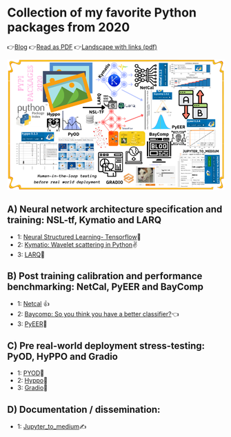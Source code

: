 # Collection of my favorite Python packages from 2020
👉[Blog](https://towardsdatascience.com/most-useful-machine-learning-pypi-packages-of-2020-a0ec6678ce22)
👉[Read as PDF](https://github.com/vinayprabhu/Favorite_PyPi_2020/blob/main/Top_Pypi_2020.pdf)
👉[Landscape with links (pdf)](https://github.com/vinayprabhu/Favorite_PyPi_2020/blob/main/PyPi_2020_collage.pdf)

![PyPi collage](https://github.com/vinayprabhu/Favorite_PyPi_2020/blob/main/Figures/collage_pypi.png)


 ## A) Neural network architecture specification and training: NSL-tf, Kymatio and LARQ
- 1: [Neural Structured Learning- Tensorflow](https://www.tensorflow.org/neural_structured_learning)👊
- 2: [Kymatio: Wavelet scattering in Python](https://www.kymat.io/)✌️
- 3: [LARQ](https://larq.dev/)💪

## B) Post training calibration and performance benchmarking: NetCal, PyEER and BayComp
- 1: [Netcal](https://pypi.org/project/netcal/) 👍
- 2: [Baycomp: So you think you have a better classifier?](https://baycomp.readthedocs.io/)👈
- 3: [PyEER](https://pypi.org/project/pyeer/)👏

## C) Pre real-world deployment stress-testing: PyOD, HyPPO and Gradio
- 1: [PYOD](https://github.com/yzhao062/pyod)🖖
- 2: [Hyppo](https://hyppo.neurodata.io/)🙌
- 3: [Gradio](https://gradio.app/)🤘

##  D) Documentation / dissemination:
- 1: [Jupyter_to_medium](https://pypi.org/project/jupyter-to-medium/)✍️ 
